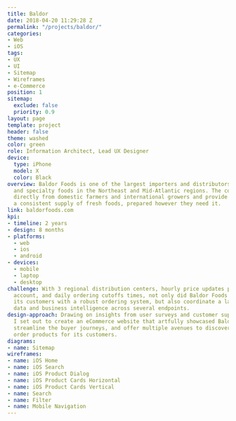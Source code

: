```yaml
---
title: Baldor
date: 2018-04-20 11:29:28 Z
permalink: "/projects/baldor/"
categories:
- Web
- iOS
tags:
- UX
- UI
- Sitemap
- Wireframes
- e-Commerce
position: 1
sitemap:
  exclude: false
  priority: 0.9
layout: page
template: project
header: false
theme: washed
color: green
role: Information Architect, Lead UX Designer
device:
  type: iPhone
  model: X
  color: Black
overview: Baldor Foods is one of the largest importers and distributors of fresh produce
  and specialty foods in the Northeast and Mid-Atlantic regions. The company buys
  directly from domestic farmers and international growers and provide customers with
  a consistent supply of fresh foods, prepared however they need it.
link: baldorfoods.com
kpi:
- timeline: 2 years
- design: 8 months
- platforms:
  - web
  - ios
  - android
- devices:
  - mobile
  - laptop
  - desktop
challenge: With 3 regional distribution centers, hourly price updates per customer
  account, and daily ordering cutoffs times, not only did Baldor Foods need to provide
  its customers with a robust ordering system, but also coordinate a large amount
  data and business intelligence across several endpoints.
design-approach: Drawing on insights from user surveys and customer support channels,
  I set out to create an eCommerce website that artfully showcased Baldor’s products,
  streamline the buyer journeys, and offer multiple avenues to discover, save, and
  order products for its customers.
diagrams:
- name: Sitemap
wireframes:
- name: iOS Home
- name: iOS Search
- name: iOS Product Dialog
- name: iOS Product Cards Horizontal
- name: iOS Product Cards Vertical
- name: Search
- name: Filter
- name: Mobile Navigation
---
```


